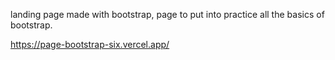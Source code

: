 landing page made with bootstrap, page to put into practice all the basics of bootstrap.

https://page-bootstrap-six.vercel.app/
